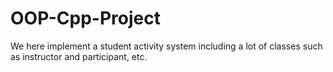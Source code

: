 # OOP-Cpp-Project
We here implement a student activity system including a lot of classes such as instructor and participant, etc.
